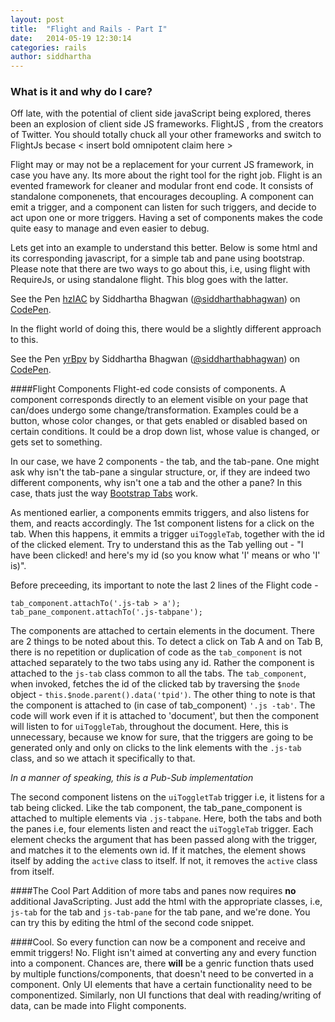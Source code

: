 ```yaml
---
layout: post
title:  "Flight and Rails - Part I"
date:   2014-05-19 12:30:14
categories: rails
author: siddhartha
---
```


### What is it and why do I care?

Off late, with the potential of client side javaScript being explored, theres been an explosion of client side JS frameworks. FlightJS , from the creators of Twitter. You should totally chuck all your other frameworks and switch to FlightJs becase < insert bold omnipotent claim here >

Flight may or may not be a replacement for your current JS framework, in case you have any. Its more about the right tool for the right job. Flight is an evented framework for cleaner and modular front end code. It consists of standalone componenets, that encourages decoupling. A component can emit a trigger, and a component can listen for such triggers, and decide to act upon one or more triggers. Having a set of components makes the code quite easy to manage and even easier to debug.

Lets get into an example to understand this better. Below is some html and its corresponding javascript, for a simple tab and pane using bootstrap. Please note that there are two ways to go about this, i.e, using flight with RequireJs, or using standalone flight. This blog goes with the latter.

<p data-height="100" data-theme-id="0" data-slug-hash="hzIAC" data-default-tab="result" class='codepen'>See the Pen <a href='http://codepen.io/siddharthabhagwan/pen/hzIAC/'>hzIAC</a> by Siddhartha Bhagwan (<a href='http://codepen.io/siddharthabhagwan'>@siddharthabhagwan</a>) on <a href='http://codepen.io'>CodePen</a>.</p>
<script async src="//codepen.io/assets/embed/ei.js"></script>

In the flight world of doing this, there would be a slightly different approach to this.

<p data-height="100" data-theme-id="0" data-slug-hash="yrBpv" data-default-tab="result" class='codepen'>See the Pen <a href='http://codepen.io/siddharthabhagwan/pen/yrBpv/'>yrBpv</a> by Siddhartha Bhagwan (<a href='http://codepen.io/siddharthabhagwan'>@siddharthabhagwan</a>) on <a href='http://codepen.io'>CodePen</a>.</p>
<script async src="//codepen.io/assets/embed/ei.js"></script>

####Flight Components
Flight-ed code consists of components. A component corresponds directly to an element visible on your page that can/does undergo some change/transformation. Examples could be a button, whose color changes, or that gets enabled or disabled based on certain conditions. It could be a drop down list, whose value is changed, or gets set to something.

In our case, we have 2 components - the tab, and the tab-pane. One might ask why isn't the tab-pane a singular structure, or, if they are indeed two different components, why isn't one a tab and the other a pane? In this case, thats just the way [Bootstrap Tabs](http://getbootstrap.com/javascript/#tabs) work.

As mentioned earlier, a components emmits triggers, and also listens for them, and reacts accordingly. The 1st component listens for a click on the tab. When this happens, it emmits a trigger `uiToggleTab`, together with the id of the clicked element. Try to understand this as the Tab yelling out - "I have been clicked! and here's my id (so you know what 'I' means or who 'I' is)".

Before preceeding, its important to note the last 2 lines of the Flight code - 

    tab_component.attachTo('.js-tab > a');
    tab_pane_component.attachTo('.js-tabpane');

The components are attached to certain elements in the document. There are 2 things to be noted about this. To detect a click on Tab A and on Tab B, there is no repetition or duplication of code as the `tab_component` is not attached separately to the two tabs using any id. Rather the component is attached to the `js-tab` class common to all the tabs. The `tab_component`, when invoked, fetches the id of the clicked tab by traversing the `$node` object - `this.$node.parent().data('tpid')`. The other thing to note is that the component is attached to (in case of tab_component) `'.js -tab'`. The code will work even if it is attached to 'document', but then the component will listen to for `uiToggleTab`, throughout the document. Here, this is unnecessary, because we know for sure, that the triggers are going to be generated only and only on clicks to the link elements with the `.js-tab` class, and so we attach it specifically to that.

_In a manner of speaking, this is a Pub-Sub implementation_

The second component listens on the `uiToggletTab` trigger i.e, it listens for a tab being clicked. Like the tab component, the tab_pane_component is attached to multiple elements via `.js-tabpane`. Here, both the tabs and both the panes i.e, four elements listen and react the `uiToggleTab` trigger. Each element checks the argument that has been passed along with the trigger, and matches it to the elements own id. If it matches, the element shows itself by adding the `active` class to itself. If not, it removes the `active` class from itself.

####The Cool Part
Addition of more tabs and panes now requires **no** additional JavaScripting. Just add the html with the appropriate classes, i.e, `js-tab` for the tab and `js-tab-pane` for the tab pane, and we're done. You can try this by editing the html of the second code snippet.

####Cool. So every function can now be a component and receive and emmit triggers!
No. Flight isn't aimed at converting any and every function into a component. Chances are, there **will** be a genric function thats used by multiple functions/components, that doesn't need to be converted in a component. Only UI elements that have a certain functionality need to be componentized. Similarly, non UI functions that deal with reading/writing of data, can be made into Flight components.

